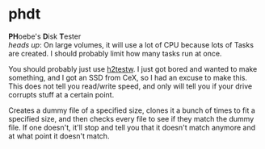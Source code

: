 ﻿# phdt
**PH**oebe's **D**isk **T**ester  
*heads up*: On large volumes, it will use a lot of CPU because lots of Tasks are created. I should probably limit how many tasks run at once.
  
You should probably just use [h2testw](https://h2testw.org/). I just got bored and wanted to make something, and I got an SSD from CeX, so I had an excuse to make this. This does not tell you read/write speed, and only will tell you if your drive corrupts stuff at a certain point.  
  
Creates a dummy file of a specified size, clones it a bunch of times to fit a specified size, and then checks every file to see if they match the dummy file. If one doesn't, it'll stop and tell you that it doesn't match anymore and at what point it doesn't match.